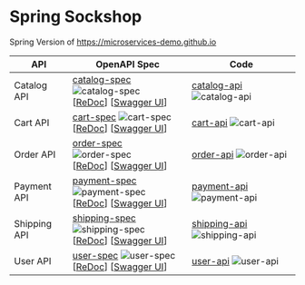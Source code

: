 # Spring Sockshop
Spring Version of https://microservices-demo.github.io

| API | OpenAPI Spec | Code |
| --- | --- | --- |
| Catalog API | [catalog-spec](./catalog-spec) ![catalog-spec](https://github.com/making/spring-sockshop/workflows/catalog-spec/badge.svg) <br> [[ReDoc](https://redocly.github.io/redoc/?url=https://raw.githubusercontent.com/making/spring-sockshop/master/catalog-spec/openapi/doc.yml)] [[Swagger UI](https://petstore.swagger.io/?url=https://raw.githubusercontent.com/making/spring-sockshop/master/catalog-spec/openapi/doc.yml)] | [catalog-api](./catalog-api) ![catalog-api](https://github.com/making/spring-sockshop/workflows/catalog-api/badge.svg) |
| Cart API | [cart-spec](./cart-spec) ![cart-spec](https://github.com/making/spring-sockshop/workflows/cart-spec/badge.svg) <br> [[ReDoc](https://redocly.github.io/redoc/?url=https://raw.githubusercontent.com/making/spring-sockshop/master/cart-spec/openapi/doc.yml)] [[Swagger UI](https://petstore.swagger.io/?url=https://raw.githubusercontent.com/making/spring-sockshop/master/cart-spec/openapi/doc.yml)] | [cart-api](./cart-api) ![cart-api](https://github.com/making/spring-sockshop/workflows/cart-api/badge.svg) |
| Order API | [order-spec](./order-spec) ![order-spec](https://github.com/making/spring-sockshop/workflows/order-spec/badge.svg) <br> [[ReDoc](https://redocly.github.io/redoc/?url=https://raw.githubusercontent.com/making/spring-sockshop/master/order-spec/openapi/doc.yml)] [[Swagger UI](https://petstore.swagger.io/?url=https://raw.githubusercontent.com/making/spring-sockshop/master/order-spec/openapi/doc.yml)] | [order-api](./order-api) ![order-api](https://github.com/making/spring-sockshop/workflows/order-api/badge.svg) |
| Payment API | [payment-spec](./payment-spec) ![payment-spec](https://github.com/making/spring-sockshop/workflows/payment-spec/badge.svg) <br> [[ReDoc](https://redocly.github.io/redoc/?url=https://raw.githubusercontent.com/making/spring-sockshop/master/payment-spec/openapi/doc.yml)] [[Swagger UI](https://petstore.swagger.io/?url=https://raw.githubusercontent.com/making/spring-sockshop/master/payment-spec/openapi/doc.yml)] | [payment-api](./payment-api) ![payment-api](https://github.com/making/spring-sockshop/workflows/payment-api/badge.svg) |
| Shipping API | [shipping-spec](./shipping-spec) ![shipping-spec](https://github.com/making/spring-sockshop/workflows/shipping-spec/badge.svg) <br> [[ReDoc](https://redocly.github.io/redoc/?url=https://raw.githubusercontent.com/making/spring-sockshop/master/shipping-spec/openapi/doc.yml)] [[Swagger UI](https://petstore.swagger.io/?url=https://raw.githubusercontent.com/making/spring-sockshop/master/shipping-spec/openapi/doc.yml)] | [shipping-api](./shipping-api) ![shipping-api](https://github.com/making/spring-sockshop/workflows/shipping-api/badge.svg) |
| User API | [user-spec](./user-spec) ![user-spec](https://github.com/making/spring-sockshop/workflows/user-spec/badge.svg) <br> [[ReDoc](https://redocly.github.io/redoc/?url=https://raw.githubusercontent.com/making/spring-sockshop/master/user-spec/openapi/doc.yml)] [[Swagger UI](https://petstore.swagger.io/?url=https://raw.githubusercontent.com/making/spring-sockshop/master/user-spec/openapi/doc.yml)] | [user-api](./user-api) ![user-api](https://github.com/making/spring-sockshop/workflows/user-api/badge.svg) |